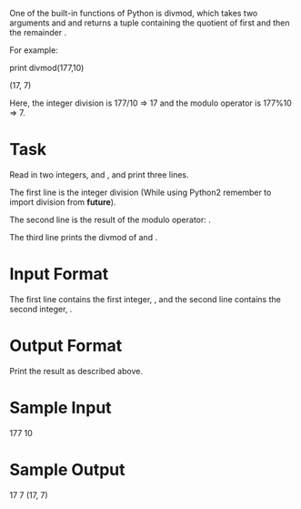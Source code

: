 One of the built-in functions of Python is divmod, which takes two arguments  and  and returns a tuple containing the quotient of  first and then the remainder .

For example:

print divmod(177,10)

(17, 7)

Here, the integer division is 177/10 => 17 and the modulo operator is 177%10 => 7.

# Task

Read in two integers,  and , and print three lines.

The first line is the integer division  (While using Python2 remember to import division from __future__).

The second line is the result of the modulo operator: .

The third line prints the divmod of  and .

# Input Format

The first line contains the first integer, , and the second line contains the second integer, .

# Output Format

Print the result as described above.

# Sample Input

177
10
# Sample Output

17
7
(17, 7)
